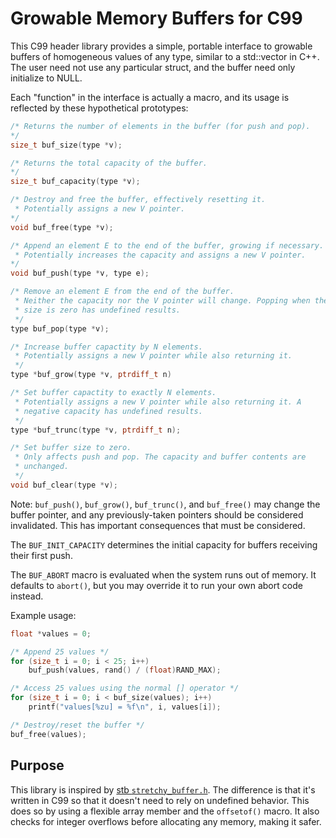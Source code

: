 # Growable Memory Buffers for C99

This C99 header library provides a simple, portable interface to
growable buffers of homogeneous values of any type, similar to a
std::vector in C++. The user need not use any particular struct, and the
buffer need only initialize to NULL.

Each "function" in the interface is actually a macro, and its usage is
reflected by these hypothetical prototypes:

```c
/* Returns the number of elements in the buffer (for push and pop).
*/
size_t buf_size(type *v);

/* Returns the total capacity of the buffer.
*/
size_t buf_capacity(type *v);

/* Destroy and free the buffer, effectively resetting it.
 * Potentially assigns a new V pointer.
*/
void buf_free(type *v);

/* Append an element E to the end of the buffer, growing if necessary.
 * Potentially increases the capacity and assigns a new V pointer.
*/
void buf_push(type *v, type e);

/* Remove an element E from the end of the buffer.
 * Neither the capacity nor the V pointer will change. Popping when the
 * size is zero has undefined results.
 */
type buf_pop(type *v);

/* Increase buffer capactity by N elements.
 * Potentially assigns a new V pointer while also returning it.
 */
type *buf_grow(type *v, ptrdiff_t n)

/* Set buffer capactity to exactly N elements.
 * Potentially assigns a new V pointer while also returning it. A
 * negative capacity has undefined results.
 */
type *buf_trunc(type *v, ptrdiff_t n);

/* Set buffer size to zero.
 * Only affects push and pop. The capacity and buffer contents are
 * unchanged.
 */
void buf_clear(type *v);
```

Note: `buf_push()`, `buf_grow()`, `buf_trunc()`, and `buf_free()` may
change the buffer pointer, and any previously-taken pointers should be
considered invalidated. This has important consequences that must be
considered.

The `BUF_INIT_CAPACITY` determines the initial capacity for buffers
receiving their first push.

The `BUF_ABORT` macro is evaluated when the system runs out of memory.
It defaults to `abort()`, but you may override it to run your own abort
code instead.

Example usage:

```c
float *values = 0;

/* Append 25 values */
for (size_t i = 0; i < 25; i++)
    buf_push(values, rand() / (float)RAND_MAX);

/* Access 25 values using the normal [] operator */
for (size_t i = 0; i < buf_size(values); i++)
    printf("values[%zu] = %f\n", i, values[i]);

/* Destroy/reset the buffer */
buf_free(values);
```

## Purpose

This library is inspired by [stb `stretchy_buffer.h`][sb]. The
difference is that it's written in C99 so that it doesn't need to rely
on undefined behavior. This does so by using a flexible array member and
the `offsetof()` macro. It also checks for integer overflows before
allocating any memory, making it safer.


[sb]: https://github.com/nothings/stb/blob/master/stretchy_buffer.h
